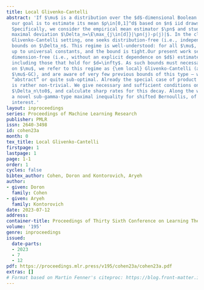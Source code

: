 ```yaml
---
title: Local Glivenko-Cantelli
abstract: 'If $\mu$ is a distribution over the $d$-dimensional Boolean cube $\set{0,1}^d$,
  our goal is to estimate its mean $p\in[0,1]^d$ based on $n$ iid draws from $\mu$.
  Specifically, we consider the empirical mean estimator $\pn$ and study the expected
  maximal deviation $\Delta_n=\E\max_{j\in[d]}|\pn(j)-p(j)|$. In the classical Universal
  Glivenko-Cantelli setting, one seeks distribution-free (i.e., independent of $\mu$)
  bounds on $\Delta_n$. This regime is well-understood: for all $\mu$, we have $\Delta_n\lesssim\sqrt{\log(d)/n}$
  up to universal constants, and the bound is tight.Our present work seeks to establish
  dimension-free (i.e., without an explicit dependence on $d$) estimates on $\Delta_n$,
  including those that hold for $d=\infty$. As such bounds must necessarily depend
  on $\mu$, we refer to this regime as {\em local} Glivenko-Cantelli (also known as
  $\mu$-GC), and are aware of very few previous bounds of this type — which are either
  “abstract” or quite sub-optimal. Already the special case of product measures $\mu$
  is rather non-trivial. We give necessary and sufficient conditions on $\mu$ for
  $\Delta_n\to0$, and calculate sharp rates for this decay. Along the way, we discover
  a novel sub-gamma-type maximal inequality for shifted Bernoullis, of independent
  interest.'
layout: inproceedings
series: Proceedings of Machine Learning Research
publisher: PMLR
issn: 2640-3498
id: cohen23a
month: 0
tex_title: Local Glivenko-Cantelli
firstpage: 1
lastpage: 1
page: 1-1
order: 1
cycles: false
bibtex_author: Cohen, Doron and Kontorovich, Aryeh
author:
- given: Doron
  family: Cohen
- given: Aryeh
  family: Kontorovich
date: 2023-07-12
address: 
container-title: Proceedings of Thirty Sixth Conference on Learning Theory
volume: '195'
genre: inproceedings
issued:
  date-parts:
  - 2023
  - 7
  - 12
pdf: https://proceedings.mlr.press/v195/cohen23a/cohen23a.pdf
extras: []
# Format based on Martin Fenner's citeproc: https://blog.front-matter.io/posts/citeproc-yaml-for-bibliographies/
---
```

